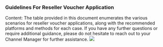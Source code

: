 ### Guidelines For Reseller Voucher Application
Content: The table provided in this document enumerates the various scenarios for reseller voucher applications, along with the recommended platforms and methods for each case. If you have any further questions or require additional guidance, please do not hesitate to reach out to your Channel Manager for further assistance.
![](https://staticintl.cloudcachetci.com/yehe/backend-news/jE9W102_1.png)
